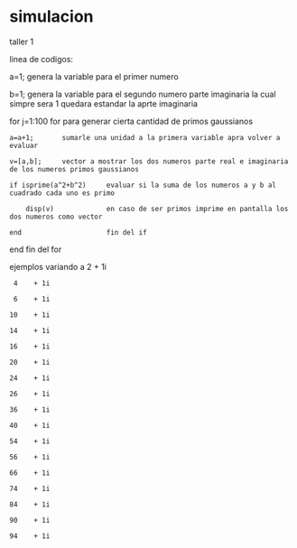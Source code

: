 # simulacion

taller 1

linea de codigos:

a=1;             genera la variable para el primer numero

b=1;             genera la variable para el segundo numero parte imaginaria la cual simpre sera 1 quedara estandar la aprte imaginaria

for j=1:100      for para generar cierta cantidad de primos gaussianos

    a=a+1;       sumarle una unidad a la primera variable apra volver a evaluar
    
    v=[a,b];     vector a mostrar los dos numeros parte real e imaginaria de los numeros primos gaussianos 
    
    if isprime(a^2+b^2)     evaluar si la suma de los numeros a y b al cuadrado cada uno es primo 
    
        disp(v)             en caso de ser primos imprime en pantalla los dos numeros como vector 
        
    end                     fin del if
    
end                         fin del for




ejemplos variando a 
     2    + 1i

     4    + 1i

     6    + 1i

    10    + 1i

    14    + 1i

    16    + 1i
    
    20    + 1i
   
    24    + 1i

    26    + 1i

    36    + 1i

    40    + 1i

    54    + 1i

    56    + 1i

    66    + 1i

    74    + 1i

    84    + 1i

    90    + 1i

    94    + 1i
